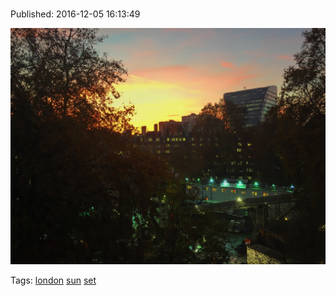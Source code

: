 
# 

Published: 2016-12-05 16:13:49

![](154079674677-0.jpg)

Tags: [london](tag-london.md) [sun](tag-sun.md) [set](tag-set.md)
